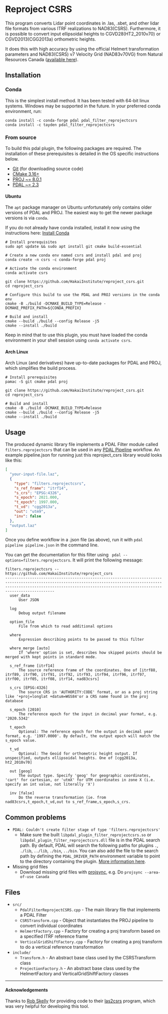 # Reproject CSRS

This program converts Lidar point coordinates in .las, .sbet, and other lidar file formats from various ITRF
realizations to NAD83(CSRS). Furthermore, it is possible to convert input ellipsoidal heights to CGVD28(HT2_2010v70) or
CGVD2013(CGG2013a) orthometric heights.

It does this with high accuracy by using the official Helmert transformation parameters and NAD83(CSRS) v7 Velocity
Grid (NAD83v70VG) from Natural Resources Canada
([available here](https://webapp.geod.nrcan.gc.ca/geod/data-donnees/transformations.php?locale=en)).

## Installation

### Conda
This is the simplest install method. It has been tested with 64-bit linux systems. Windows may be supported in the future.
In your preferred conda environment, run:

```shell
conda install -c conda-forge pdal pdal_filter_reprojectcsrs
conda install -c tayden pdal_filter_reprojectcsrs
```

### From source

To build this pdal plugin, the following packages are required. The installation of these prerequisites is detailed in the OS specific instructions below.

- [Git](https://git-scm.com/downloads) (for downloading source code)
- [CMake 3.16+](https://cmake.org/install/)
- [PROJ ~= 8.0.1](https://proj.org/download.html)
- [PDAL ~= 2.3](https://pdal.io/download.html)

#### Ubuntu
The `apt` package manager on Ubuntu unfortunately only contains older versions of PDAL and PROJ. The easiest way to get the newer package versions is via `conda`.

If you do not already have conda installed, install it now using the instructions here: [Install Conda](https://conda.io/projects/conda/en/latest/user-guide/install/index.html#)

```shell
# Install prerequisites
sudo apt update && sudo apt install git cmake build-essential

# Create a new conda env named csrs and install pdal and proj
conda create -n csrs -c conda-forge pdal proj

# Activate the conda environment
conda activate csrs

git clone https://github.com/HakaiInstitute/reproject_csrs.git
cd reproject_csrs

# Configure this build to use the PDAL and PROJ versions in the conda env
cmake -B ./build -DCMAKE_BUILD_TYPE=Release -DCMAKE_PREFIX_PATH=${CONDA_PREFIX}

# Build and install
cmake --build ./build --config Release -j5
cmake --install ./build
```

Keep in mind that to use this plugin, you must have loaded the conda environment in your shell session using `conda activate csrs`.

#### Arch Linux
Arch Linux (and derivatives) have up-to-date packages for PDAL and PROJ, which simplifies the build process.

```shell
# Install prerequisites
pamac -S git cmake pdal proj

git clone https://github.com/HakaiInstitute/reproject_csrs.git
cd reproject_csrs

# Build and install
cmake -B ./build -DCMAKE_BUILD_TYPE=Release
cmake --build ./build --config Release -j5
cmake --install ./build
```

## Usage

The produced dynamic library file implements a PDAL Filter module called `filters.reprojectcsrs` that can be used in
any [PDAL Pipeline](https://pdal.io/pipeline.html)
workflow. An example pipeline.json for running just this reproject_csrs library would looks like this:

```json
[
  "your-input-file.laz",
  {
    "type": "filters.reprojectcsrs",
    "s_ref_frame": "itrf14",
    "s_crs": "EPSG:4326",
    "s_epoch": 2021.000,
    "t_epoch": 1997.000,
    "t_vd": "cgg2013a",
    "out": "utm9",
    "inv": false
  },
  "output.laz"
]
```

Once you define workflow in a .json file (as above), run it with `pdal pipeline pipeline.json` in the command line.

You can get the documentation for this filter using ` pdal --options=filters.reprojectcsrs`. It will print the following
message:

```text
filters.reprojectcsrs -- https://github.com/HakaiInstitute/reproject_csrs
----------------------------------------------------------------------------------------------------------------------------------------------------------------------------------------------------------------------------------------
  user_data
      User JSON

  log
      Debug output filename

  option_file
      File from which to read additional options

  where
      Expression describing points to be passed to this filter

  where_merge [auto]
      If 'where' option is set, describes how skipped points should be merged with kept points in standard mode.

  s_ref_frame [itrf14]
      The source reference frame of the coordinates. One of [itrf88, itrf89, itrf90, itrf91, itrf92, itrf93, itrf94, itrf96, itrf97, itrf00, itrf05, itrf08, itrf14, nad83csrs]

  s_crs [EPSG:4326]
      The source CRS in 'AUTHORITY:CODE' format, or as a proj string like '+proj=longlat +datum=WGS84'or a CRS name found in the proj database

  s_epoch [2010]
      The reference epoch for the input in decimal year format, e.g. '2020.5342'

  t_epoch
      Optional: The reference epoch for the output in decimal year format, e.g. '1997.0000'. By default, the output epoch will match the s_epoch value.

  t_vd
      Optional: The Geoid for orthometric height output. If unspecified, outputs ellipsoidal heights. One of [cgg2013a, ht2_2010v70]

  out [geog]
      The output type. Specify 'geog' for geographic coordinates, 'cart' for cartesian, or 'utmX' for UTM coordinates in zone X (i.e. specify an int value, not literally 'X')

  inv [false]
      Do the reverse transformation (ie. from nad83csrs,t_epoch,t_vd,out to s_ref_frame,s_epoch,s_crs.
```

## Common problems

- `PDAL: Couldn't create filter stage of type 'filters.reprojectcsrs'`
    - Make sure the built `libpdal_plugin_filter_reprojectcsrs.so` or `libpdal_plugin_filter_reprojectcsrs.dll` file is
      in the PDAL search path. By default, PDAL will search the following paths for plugins
      `.`, `./lib`, `../lib`, `./bin`, `../bin`. You can also add the file to the search path by defining
      the `PDAL_DRIVER_PATH` environment variable to point to the directory containing the
      plugin. [More information here](https://pdal.io/faq.html).
- Missing grid files
    - Download missing grid files with [projsync](https://proj.org/apps/projsync.html),
      e.g. Do `projsync --area-of-use Canada`

## Files

- `src/`
    - `PdalFilterReprojectCSRS.cpp` - The main library file that implements a PDAL Filter
    - `CSRSTransform.cpp` - Object that instantiates the PROJ pipeline to convert individual coordinates
    - `HelmertFactory.cpp` - Factory for creating a proj transform based on a specified ITRF reference frame
    - `VerticalGridShiftFactory.cpp` - Factory for creating a proj transform to do a vertical reference transformation
- `include/`
    - `Transform.h` - An abstract base class used by the CSRSTransform class
    - `ProjectionFactory.h` - An abstract base class used by the HelmertFactory and VerticalGridShiftFactory classes

---

#### Acknowledgements

Thanks to [Rob Skelly](https://github.com/rskelly) for providing code to
their [las2csrs](https://github.com/rskelly/las2csrs) program, which was very helpful for developing this tool.
